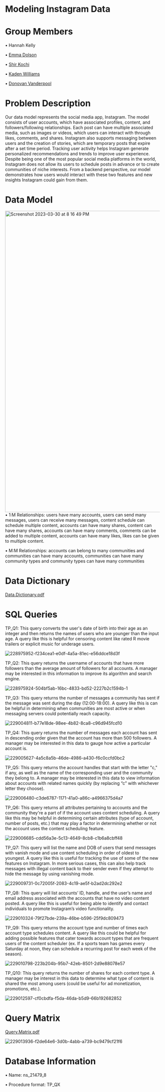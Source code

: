 # Modeling Instagram Data

# Group Members
• Hannah Kelly

• [Emma Dolson](https://github.com/eld49325/EmmaDolson_MIST4610_GroupProject1)

• [Shir Kochi](https://github.com/shirkorchi/GroupProject1)

• [Kaden Williams]()

• [Donovan Vanderpool](https://github.com/donovanv2/MIST4610/)

# Problem Description
Our data model represents the social media app, Instagram. The model consists of user accounts, which have associated profiles, content, and followers/following relationships. Each post can have multiple associated media, such as images or videos, which users can interact with through likes, comments, and shares. Instagram also supports messaging between users and the creation of stories, which are temporary posts that expire after a set time period. Tracking user activity helps Instagram generate personalized recommendations and trends to improve user experience. Despite being one of the most popular social media platforms in the world, Instagram does not allow its users to schedule posts in advance or to create communities of niche interests. From a backend perspective, our model demonstrates how users would interact with these two features and new insights Instagram could gain from them.

# Data Model
<img width="978" alt="Screenshot 2023-03-30 at 8 16 49 PM" src="https://user-images.githubusercontent.com/129444082/228992019-5361b9e6-338c-46cf-a6bd-bbe885eeeddb.png">
• 1:M Relationships: users have many accounts, users can send many messages, users can receive many messages, content schedule can schedule multiple content, accounts can have many shares, content can have many shares, accounts can have many comments, comments can be added to multiple content, accounts can have many likes, likes can be given to multiple content.


• M:M Relationships: accounts can belong to many communities and communities can have many accounts, communities can have many community types and community types can have many communities


# Data Dictionary
[Data.Dictionary.pdf](https://github.com/hannahkelly98765/MIST-4610/files/11117067/Data.Dictionary.pdf)

# SQL Queries
TP_Q1: This query converts the user's date of birth into their age as an integer and then returns the names of users who are younger than the input age. A query like this is helpful for censoring content like rated R movie trailers or explicit music for underage users.

![228975952-f234cea1-e0df-4a5a-81ec-e56ddce18d3f](https://user-images.githubusercontent.com/129444082/229138266-7b51f087-0690-4aee-b1ee-6c7b16b5301f.png)


TP_Q2: This query returns the username of accounts that have more followers than the average amount of followers for all accounts. A manager may be interested in this information to improve its algorithm and search engine.

![228975924-504bf5ab-16bc-4833-bd52-2227b2c1594b-1](https://user-images.githubusercontent.com/129444082/229138585-8476f7df-0b5a-4a67-8bf0-16cbfa87bfb3.png)



TP_Q3: This query returns the number of messages a community has sent if the message was sent during the day (12:00-18:00). A query like this is can be helpful in determining when communities are most active or when messaging servers could potentially reach capacity.


![229004811-b77e18de-98ee-4b82-8ca8-c96d945fcd10](https://user-images.githubusercontent.com/129444082/229138847-8df236c9-c6aa-4305-8fdc-7f889f7c4ac3.png)




TP_Q4: This query returns the number of messages each account has sent in descending order given that the account has more than 500 followers. A manager may be interested in this data to gauge how active a particular account is.


![229005627-4a5c8a5b-46de-4986-a430-f6c0ccfd0bc2](https://user-images.githubusercontent.com/129444082/229139020-2205586d-8889-4aa8-bc6c-6965c93ded7a.png)



TP_Q5: This query returns the account handles that start with the letter "c," if any, as well as the name of the corresponding user and the community they belong to. A manager may be interested in this data to view information about accounts with related names quickly (by replacing “c” with whichever letter they choose).

![229006480-c3de6787-1171-41a0-a86c-a4966375d4a7](https://user-images.githubusercontent.com/129444082/229139934-b22ec6ca-f7fe-42a0-abea-93a9c9888754.png)



TP_Q6: This query returns all attributes pertaining to accounts and the community they're a part of if the account uses content scheduling. A query like this may be helpful in determining certain attributes (type of account, number of posts, etc.) that may play a factor in determining whether or not the account uses the content scheduling feature.

![229006685-cdd56a3e-5c13-4649-8cb8-c1b6a8cbff48](https://user-images.githubusercontent.com/129444082/229139952-1ae34fa2-8707-4f5c-9418-8490f81bf9fe.png)


TP_Q7: This query will list the name and DOB of users that send messages with vanish mode and use content scheduling in order of oldest to youngest. A query like this is useful for tracking the use of some of the new features on Instagram. In more serious cases, this can also help track messages with illegal content back to their sender even if they attempt to hide the message by using vanishing mode.

![229009731-0c72005f-2083-4c19-ae5f-b2ad2dc292e2](https://user-images.githubusercontent.com/129444082/229140026-291263da-e5a0-4095-bac8-384bf5112d28.png)


TP_Q8: This query will list accounts’ ID, handle, and the user’s name and email address associated with the accounts that have no video content posted. A query like this is useful for being able to identify and contact individuals to promote Instagram’s video functionality.

![229010324-79f27bde-239a-46be-b596-25f9dc809473](https://user-images.githubusercontent.com/129444082/229140098-f0101a59-ca4e-43f9-a872-5a1840f31909.png)



TP_Q9: This query returns the account type and number of times each account type schedules content. A query like this could be helpful for adding possible features that cater towards account types that are frequent users of the content scheduler (ex. If a sports team has games every Saturday at noon, they can schedule a recurring post for each week of the season).

![229010798-223b204b-95b7-42eb-8501-2d9e88078e57](https://user-images.githubusercontent.com/129444082/229140148-39f9a4de-7d7a-446f-80b1-8b387707e11e.png)



TP_Q10: This query returns the number of shares for each content type. A manager may be interest in this data to determine what type of content is shared the most among users (could be useful for ad monetization, promotions, etc.).

![229012597-cf0cbdfa-f5da-46da-b5d9-66b192682852](https://user-images.githubusercontent.com/129444082/229140197-84eba843-a272-4f30-97dd-6fff6b160187.png)


# Query Matrix
[Query.Matrix.pdf](https://github.com/hannahkelly98765/MIST-4610/files/11122382/Query.Matrix.pdf)


![229013936-f2de64e6-3d0b-4abb-a739-bc9479cf21f6](https://user-images.githubusercontent.com/129444082/229136546-cd0cc594-d3d0-435f-a149-f6cf05164e20.png)

# Database Information
• Name: ns_21479_8

• Procedure format: TP_QX
